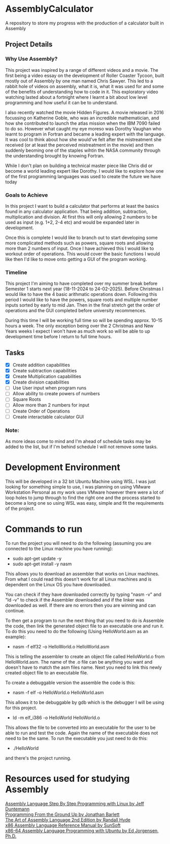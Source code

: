 # AssemblyCalculator
A repository to store my progress with the production of a calculator built in Assembly

## Project Details
### Why Use Assembly? 

This project was inspired by a range of different videos and a movie. The first being a video essay on the development of Roller Coaster Tycoon, built mostly out of Assembly by one man named Chris Sawyer. This led to a rabbit hole of videos on assembly, what it is, what it was used for and some of the benefits of understanding how to code in it. This exploratory video watching lasted about a fortnight where I learnt a bit about low level programming and how useful it can be to understand. 

I also recently watched the movie Hidden Figures. A movie released in 2016 focussing on Katherine Goble, who was an incredible mathematician, and how she contributed to launch the atlas mission when the IBM 7090 failed to do so. However what caught my eye moreso was Dorothy Vaughan who learnt to program in Fortran and became a leading expert with the language. It was cool to think about how she would've felt after the mistreatment she received (or at least the perceived mistreatment in the movie) and then suddenly beoming one of the staples wihtin the NASA community through the understanding brought by knowing Fortran. 

While I don't plan on building a technical master piece like Chris did or become a world leading expert like Dorothy. I would like to explore how one of the first programming languages was used to create the future we have today 

### Goals to Achieve
In this project I want to build a calculator that performs at least the basics found in any calculator application. That being addition, subtraction, multiplication and division. At first this will only allowing 2 numbers to be used as input (e.g. 1+2, 2-4 etc) and would be expanded later in development. 

Once this is complete I would like to branch out to start developing some more complicated methods such as powers, square roots and allowing more than 2 numbers of input. Once I have achieved this I would like to workout order of operations. This would cover the basic functions I would like then I'd like to move onto getting a GUI of the program working.

### Timeline
This project I'm aiming to have completed over my summer break before Semester 1 starts next year (18-11-2024 to 24-02-2025). Before Christmas I would like to have the 4 basic arithmatic operations down. Following this period I would like to have the powers, square roots and multiple number inputs sorted by early to mid Jan. Then in the final stretch get the order of operations and the GUI completed before university recommences.

During this time I will be working full time so will be spending approx. 10-15 hours a week. The only exception being over the 2 Christmas and New Years weeks I expect I won't have as much work so will be able to up development time before I return to full time hours.

## Tasks

- [x] Create addition capabilities
- [x] Create subtraction capabilities
- [x] Create Multiplication capabilities
- [x] Create division capabilities
- [ ] Use User input when program runs
- [ ] Allow ability to create powers of numbers
- [ ] Square Roots
- [ ] Allow more than 2 numbers for input
- [ ] Create Order of Operations
- [ ] Create interactable calculator GUI 

### Note:
As more ideas come to mind and I'm ahead of schedule tasks may be added to the list, but if I'm behind schedule I will not remove some tasks.

# Development Environment
This will be developed in a 32 bit Ubuntu Machine using WSL. I was just looking for something simple to use, I was planning on using VMware Workstation Personal as my work uses VMware however there were a lot of loop holes to jump through to find the right one and the process started to become a long one so using WSL was easy, simple and fit the requirements of the project.

# Commands to run
To run the project you will need to do the following (assuming you are connected to the Linux machine you have running):

- sudo apt-get update -y
- sudo apt-get install -y nasm

This allows you to download an assembler that works on Linux machines. From what I could read this doesn't work for all Linux machines and is dependent on the Linux OS you have downloaded.

You can check if they have downloaded correctly by typing "nasm -v" and "ld -v" to check if the Assembler downloaded and if the linker was downloaded as well. If there are no errors then you are winning and can continue.

To then get a program to run the next thing that you need to do is Assemble the code, then link the generated object file to an executable one and run it. To do this you need to do the following (Using HelloWorld.asm as an example):

- nasm -f elf32 -o HelloWorld.o HelloWorld.asm

This is telling the assembler to create an object file called HelloWorld.o from HelloWorld.asm. The name of the .o file can be anything you want and doesn't have to match the asm files name. Next you need to link this newly created object file to an executable file. 

To create a debuggable version the assemble the code is this:

- nasm -f elf -o HelloWorld.o HelloWorld.asm

This allows it to be debuggable by gdb which is the debugger I will be using for this project.

- ld -m elf_i386 -o HelloWorld HelloWorld.o

This allows the file to be converted into an executable for the user to be able to run and test the code. Again the name of the executable does not need to be the same. To run the executable you just need to do this:

- ./HelloWorld

and there's the project running.

# Resources used for studying Assembly

<div>
    <a href="http://www.staroceans.org/kernel-and-driver/Assembly%20Language%20Step-By-Step%20-%20Programming%20with%20Linux%2C%203rd%20edition%20(Wiley%2C%202009%2C%200470497025).pdf">Assembly Language Step By Step Programming with Linux by Jeff Duntemann</a> <br/>
    <a href="https://download-mirror.savannah.gnu.org/releases/pgubook/ProgrammingGroundUp-1-0-booksize.pdf">Programming From the Ground Up by Jonathan Barlett</a> <br/>
    <a href="http://www.staroceans.org/kernel-and-driver/The.Art.of.Assembly.Language.2nd.Edition.pdf">The Art of Assembly Language 2nd Edition by Randall Hyde</a> <br/>
    <a href="https://docs.oracle.com/cd/E19641-01/802-1948/802-1948.pdf">x86 Assembly Language Reference Manual by SunSoft</a> <br/>
    <a href="http://www.egr.unlv.edu/~ed/assembly64.pdf">x86-64 Assembly Language Programming with Ubuntu by Ed Jorgensen, Ph.D.</a> <br/>
</div>